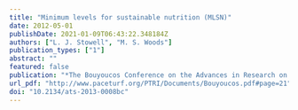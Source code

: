 ```yaml
---
title: "Minimum levels for sustainable nutrition (MLSN)"
date: 2012-05-01
publishDate: 2021-01-09T06:43:22.348184Z
authors: ["L. J. Stowell", "M. S. Woods"]
publication_types: ["1"]
abstract: ""
featured: false
publication: "*The Bouyoucos Conference on the Advances in Research on Soil Biological, Chemical and Physical Properties for Sustainable Constructed Rootzones*"
url_pdf: "http://www.paceturf.org/PTRI/Documents/Bouyoucos.pdf#page=21"
doi: "10.2134/ats-2013-0008bc"
---
```


